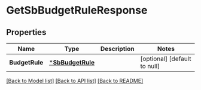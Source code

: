 # GetSbBudgetRuleResponse

## Properties
Name | Type | Description | Notes
------------ | ------------- | ------------- | -------------
**BudgetRule** | [***SbBudgetRule**](SBBudgetRule.md) |  | [optional] [default to null]

[[Back to Model list]](../README.md#documentation-for-models) [[Back to API list]](../README.md#documentation-for-api-endpoints) [[Back to README]](../README.md)

